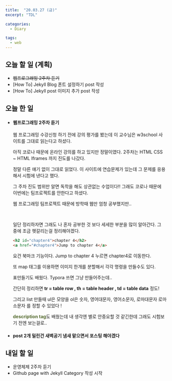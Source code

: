 ```yaml
---
title:  "20.03.27 (금)"
excerpt: "TDL"

categories:
  - Diary

tags:
  - web
---
```


## 오늘 할 일 (계획)

- ~~웹프로그래밍 2주차 듣기~~
- [How To] Jekyll Blog 폰트 설정하기 post 작성
- [How To] Jekyll post 이미지 추가 post 작성



## 오늘 한 일

- #### 웹프로그래밍 2주차 듣기

  웹 프로그래밍 수강신청 하기 전에 강의 평가를 봤는데 이 교수님은 w3school 사이트를 그대로 읽는다고 하셨다.

  아직 코로나 때문에 온라인 강의를 하고 있지만 정말이였다. 2주차는 HTML CSS ~ HTML Iframes 까지 진도를 나갔다.

  정말 다른 얘기 없이 그대로 읽었다. 이 사이트에 연습문제가 있는데 그 문제를 응용해서 시험에 낸다고 했다.

  그 주차 진도 범위만 알면 독학을 해도 상관없는 수업이다!! 그래도 코로나 때문에 이번에는 팀프로젝트를 안한다고 하셨다.

  웹 프로그래밍 팀프로젝트 때문에 방학때 웹만 엄청 공부했지만..

  <br>

  일단 정리하자면 그래도 나 혼자 공부한 것 보다 세세한 부분을 많이 알아간다. 그 중에 조금 헷갈리는걸 정리해야겠다.
  
  ```html
  <h2 id="chapter4">chapter 4</h2>
  <a href="#chapter4">Jump to chapter 4</a>
  ```
  
  요건 북마크 기능이다. Jump to chapter 4 누르면 chapter4로 이동한다.
  
  또 map 태그를 이용하면 이미지 한개를 분할해서 각각 명령을 만들수도 있다.
  
  표만들기도 배웠다. Typora 쓰면 그냥 만들어주는데..
  
  간단히 정리하면 **tr = table row , th = table header , td = table data** 정도!
  
  그리고 list 만들때 ul은 모양을 ol은 숫자, 영어대문자, 영어소문자, 로마대문자 로마소문자 를 정할 수 있었다 !
  
  <span style="color:darkolivegreen">**description tag**</span>도 배웠는데 내 생각엔 별로 안중요할 것 같긴한데 그래도 시험보기 전엔 보는걸로..
  
- #### post 2개 밀린건 새벽공기 냄새 맡으면서 포스팅 해야겠다




## 내일 할 일

- 운영체제 2주차 듣기
- Github page with Jekyll Category 작성 시작


